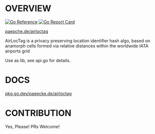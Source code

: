 # OVERVIEW
[![Go Reference](https://pkg.go.dev/badge/paepcke.de/airloctag.svg)](https://pkg.go.dev/paepcke.de/airloctag)  [![Go Report Card](https://goreportcard.com/badge/paepcke.de/airloctag)](https://goreportcard.com/report/paepcke.de/airloctag)

[paepche.de/airloctag](https://paepcke.de/airloctag/)

AirLocTag is a privacy preserving location identifier hash algo,
based on anamorph cells formed via relative distances within the 
worldwide IATA airports grid

Use as lib, see api.go for details.

# DOCS

[pkg.go.dev/paepcke.de/airloctag](https://pkg.go.dev/paepcke.de/airloctag)

# CONTRIBUTION

Yes, Please! PRs Welcome! 
